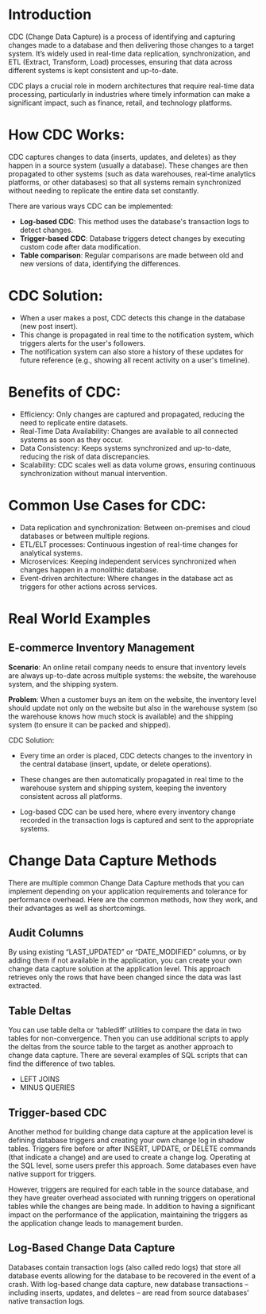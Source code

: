 # Introduction

CDC (Change Data Capture) is a process of identifying and capturing changes made to a database and then delivering those changes to a target system. It’s widely used in real-time data replication, synchronization, and ETL (Extract, Transform, Load) processes, ensuring that data across different systems is kept consistent and up-to-date.

CDC plays a crucial role in modern architectures that require real-time data processing, particularly in industries where timely information can make a significant impact, such as finance, retail, and technology platforms.

# How CDC Works:
CDC captures changes to data (inserts, updates, and deletes) as they happen in a source system (usually a database). These changes are then propagated to other systems (such as data warehouses, real-time analytics platforms, or other databases) so that all systems remain synchronized without needing to replicate the entire data set constantly.

There are various ways CDC can be implemented:

- **Log-based CDC**: This method uses the database's transaction logs to detect changes.
- **Trigger-based CDC**: Database triggers detect changes by executing custom code after data modification.
- **Table comparison**: Regular comparisons are made between old and new versions of data, identifying the differences.

# CDC Solution:

- When a user makes a post, CDC detects this change in the database (new post insert).
- This change is propagated in real time to the notification system, which triggers alerts for the user's followers.
- The notification system can also store a history of these updates for future reference (e.g., showing all recent activity on a user's timeline).

# Benefits of CDC:
- Efficiency: Only changes are captured and propagated, reducing the need to replicate entire datasets.
- Real-Time Data Availability: Changes are available to all connected systems as soon as they occur.
- Data Consistency: Keeps systems synchronized and up-to-date, reducing the risk of data discrepancies.
- Scalability: CDC scales well as data volume grows, ensuring continuous synchronization without manual intervention.

# Common Use Cases for CDC:
- Data replication and synchronization: Between on-premises and cloud databases or between multiple regions.
- ETL/ELT processes: Continuous ingestion of real-time changes for analytical systems.
- Microservices: Keeping independent services synchronized when changes happen in a monolithic database.
- Event-driven architecture: Where changes in the database act as triggers for other actions across services.

# Real World Examples

## E-commerce Inventory Management


**Scenario**: An online retail company needs to ensure that inventory levels are always up-to-date across multiple systems: the website, the warehouse system, and the shipping system.

**Problem**: When a customer buys an item on the website, the inventory level should update not only on the website but also in the warehouse system (so the warehouse knows how much stock is available) and the shipping system (to ensure it can be packed and shipped).

CDC Solution:

- Every time an order is placed, CDC detects changes to the inventory in the central database (insert, update, or delete operations).

- These changes are then automatically propagated in real time to the warehouse system and shipping system, keeping the inventory consistent across all platforms.
- Log-based CDC can be used here, where every inventory change recorded in the transaction logs is captured and sent to the appropriate systems.



# Change Data Capture Methods

There are multiple common Change Data Capture methods that you can implement depending on your application requirements and tolerance for performance overhead. Here are the common methods, how they work, and their advantages as well as shortcomings.

## Audit Columns

By using existing “LAST_UPDATED” or “DATE_MODIFIED” columns, or by adding them if not available in the application, you can create your own change data capture solution at the application level. This approach retrieves only the rows that have been changed since the data was last extracted.

## Table Deltas
You can use table delta or ‘tablediff’ utilities to compare the data in two tables for non-convergence. Then you can use additional scripts to apply the deltas from the source table to the target as another approach to change data capture. There are several examples of SQL scripts that can find the difference of two tables.

- LEFT JOINS
- MINUS QUERIES

## Trigger-based CDC

Another method for building change data capture at the application level is defining database triggers and creating your own change log in shadow tables. Triggers fire before or after INSERT, UPDATE, or DELETE commands (that indicate a change) and are used to create a change log. Operating at the SQL level, some users prefer this approach. Some databases even have native support for triggers.

However, triggers are required for each table in the source database, and they have greater overhead associated with running triggers on operational tables while the changes are being made. In addition to having a significant impact on the performance of the application, maintaining the triggers as the application change leads to management burden.


## Log-Based Change Data Capture

Databases contain transaction logs (also called redo logs) that store all database events allowing for the database to be recovered in the event of a crash. With log-based change data capture, new database transactions – including inserts, updates, and deletes – are read from source databases’ native transaction logs.